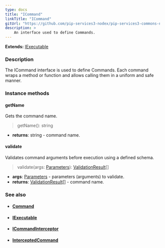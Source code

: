 ```yaml
---
type: docs
title: "ICommand"
linkTitle: "ICommand"
gitUrl: "https://github.com/pip-services3-nodex/pip-services3-commons-nodex"
description: > 
    An interface used to define Commands.
---
```


**Extends:** [IExecutable](../../run/iexecutable)

### Description

The ICommand interface is used to define Commands. Each command wraps a method or function and allows calling them in a uniform and safe manner.

### Instance methods

#### getName
Gets the command name.

> getName(): string

- **returns**: string - command name.

#### validate
Validates command arguments before execution using a defined schema.

> validate(args: [Parameters](../../run/parameters)): [ValidationResult](../../validate/validation_result)[]

- **args**: [Parameters](../../run/parameters) - parameters (arguments) to validate.
- **returns**: [ValidationResult](../../validate/validation_result)[] - command name.

### See also
- #### [Command](../command)
- #### [IExecutable](../../run/iexecutable)
- #### [ICommandInterceptor](../icommand_interceptor)
- #### [InterceptedCommand](../intercepted_command)
